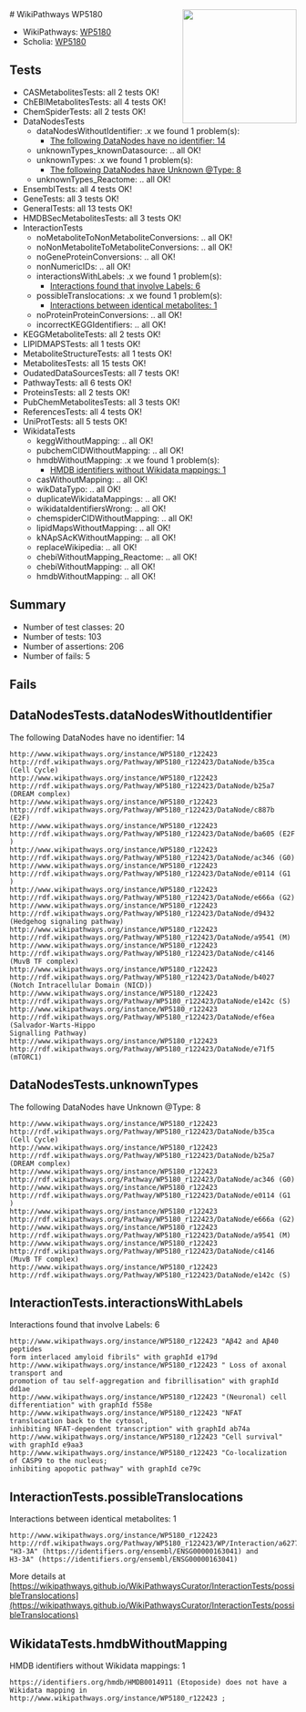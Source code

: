 <img style="float: right; width: 200px" src="https://upload.wikimedia.org/wikipedia/commons/thumb/8/83/Wplogo_with_text_500.png/640px-Wplogo_with_text_500.png" />
# WikiPathways WP5180

* WikiPathways: [WP5180](https://new.wikipathways.org/pathways/WP5180)
* Scholia: [WP5180](https://scholia.toolforge.org/wikipathways/WP5180)
## Tests
* CASMetabolitesTests: all 2 tests OK!
* ChEBIMetabolitesTests: all 4 tests OK!
* ChemSpiderTests: all 2 tests OK!
* DataNodesTests
    * dataNodesWithoutIdentifier: .x we found 1 problem(s):
        * [The following DataNodes have no identifier: 14](#8792c494)
    * unknownTypes_knownDatasource: .. all OK!
    * unknownTypes: .x we found 1 problem(s):
        * [The following DataNodes have Unknown @Type: 8](#839973e6)
    * unknownTypes_Reactome: .. all OK!
* EnsemblTests: all 4 tests OK!
* GeneTests: all 3 tests OK!
* GeneralTests: all 13 tests OK!
* HMDBSecMetabolitesTests: all 3 tests OK!
* InteractionTests
    * noMetaboliteToNonMetaboliteConversions: .. all OK!
    * noNonMetaboliteToMetaboliteConversions: .. all OK!
    * noGeneProteinConversions: .. all OK!
    * nonNumericIDs: .. all OK!
    * interactionsWithLabels: .x we found 1 problem(s):
        * [Interactions found that involve Labels: 6](#630d267d)
    * possibleTranslocations: .x we found 1 problem(s):
        * [Interactions between identical metabolites: 1](#d59038c4)
    * noProteinProteinConversions: .. all OK!
    * incorrectKEGGIdentifiers: .. all OK!
* KEGGMetaboliteTests: all 2 tests OK!
* LIPIDMAPSTests: all 1 tests OK!
* MetaboliteStructureTests: all 1 tests OK!
* MetabolitesTests: all 15 tests OK!
* OudatedDataSourcesTests: all 7 tests OK!
* PathwayTests: all 6 tests OK!
* ProteinsTests: all 2 tests OK!
* PubChemMetabolitesTests: all 3 tests OK!
* ReferencesTests: all 4 tests OK!
* UniProtTests: all 5 tests OK!
* WikidataTests
    * keggWithoutMapping: .. all OK!
    * pubchemCIDWithoutMapping: .. all OK!
    * hmdbWithoutMapping: .x we found 1 problem(s):
        * [HMDB identifiers without Wikidata mappings: 1](#8860e69b)
    * casWithoutMapping: .. all OK!
    * wikDataTypo: .. all OK!
    * duplicateWikidataMappings: .. all OK!
    * wikidataIdentifiersWrong: .. all OK!
    * chemspiderCIDWithoutMapping: .. all OK!
    * lipidMapsWithoutMapping: .. all OK!
    * kNApSAcKWithoutMapping: .. all OK!
    * replaceWikipedia: .. all OK!
    * chebiWithoutMapping_Reactome: .. all OK!
    * chebiWithoutMapping: .. all OK!
    * hmdbWithoutMapping: .. all OK!


## Summary

* Number of test classes: 20
* Number of tests: 103
* Number of assertions: 206
* Number of fails: 5

## Fails

<a name="8792c494" />

## DataNodesTests.dataNodesWithoutIdentifier

The following DataNodes have no identifier: 14
```
http://www.wikipathways.org/instance/WP5180_r122423 http://rdf.wikipathways.org/Pathway/WP5180_r122423/DataNode/b35ca (Cell Cycle)
http://www.wikipathways.org/instance/WP5180_r122423 http://rdf.wikipathways.org/Pathway/WP5180_r122423/DataNode/b25a7 (DREAM complex)
http://www.wikipathways.org/instance/WP5180_r122423 http://rdf.wikipathways.org/Pathway/WP5180_r122423/DataNode/c887b (E2F)
http://www.wikipathways.org/instance/WP5180_r122423 http://rdf.wikipathways.org/Pathway/WP5180_r122423/DataNode/ba605 (E2F
)
http://www.wikipathways.org/instance/WP5180_r122423 http://rdf.wikipathways.org/Pathway/WP5180_r122423/DataNode/ac346 (G0)
http://www.wikipathways.org/instance/WP5180_r122423 http://rdf.wikipathways.org/Pathway/WP5180_r122423/DataNode/e0114 (G1
)
http://www.wikipathways.org/instance/WP5180_r122423 http://rdf.wikipathways.org/Pathway/WP5180_r122423/DataNode/e666a (G2)
http://www.wikipathways.org/instance/WP5180_r122423 http://rdf.wikipathways.org/Pathway/WP5180_r122423/DataNode/d9432 (Hedgehog signaling pathway)
http://www.wikipathways.org/instance/WP5180_r122423 http://rdf.wikipathways.org/Pathway/WP5180_r122423/DataNode/a9541 (M)
http://www.wikipathways.org/instance/WP5180_r122423 http://rdf.wikipathways.org/Pathway/WP5180_r122423/DataNode/c4146 (MuvB TF complex)
http://www.wikipathways.org/instance/WP5180_r122423 http://rdf.wikipathways.org/Pathway/WP5180_r122423/DataNode/b4027 (Notch Intracellular Domain (NICD))
http://www.wikipathways.org/instance/WP5180_r122423 http://rdf.wikipathways.org/Pathway/WP5180_r122423/DataNode/e142c (S)
http://www.wikipathways.org/instance/WP5180_r122423 http://rdf.wikipathways.org/Pathway/WP5180_r122423/DataNode/ef6ea (Salvador-Warts-Hippo 
Signalling Pathway)
http://www.wikipathways.org/instance/WP5180_r122423 http://rdf.wikipathways.org/Pathway/WP5180_r122423/DataNode/e71f5 (mTORC1)
```

<a name="839973e6" />

## DataNodesTests.unknownTypes

The following DataNodes have Unknown @Type: 8
```
http://www.wikipathways.org/instance/WP5180_r122423 http://rdf.wikipathways.org/Pathway/WP5180_r122423/DataNode/b35ca (Cell Cycle)
http://www.wikipathways.org/instance/WP5180_r122423 http://rdf.wikipathways.org/Pathway/WP5180_r122423/DataNode/b25a7 (DREAM complex)
http://www.wikipathways.org/instance/WP5180_r122423 http://rdf.wikipathways.org/Pathway/WP5180_r122423/DataNode/ac346 (G0)
http://www.wikipathways.org/instance/WP5180_r122423 http://rdf.wikipathways.org/Pathway/WP5180_r122423/DataNode/e0114 (G1
)
http://www.wikipathways.org/instance/WP5180_r122423 http://rdf.wikipathways.org/Pathway/WP5180_r122423/DataNode/e666a (G2)
http://www.wikipathways.org/instance/WP5180_r122423 http://rdf.wikipathways.org/Pathway/WP5180_r122423/DataNode/a9541 (M)
http://www.wikipathways.org/instance/WP5180_r122423 http://rdf.wikipathways.org/Pathway/WP5180_r122423/DataNode/c4146 (MuvB TF complex)
http://www.wikipathways.org/instance/WP5180_r122423 http://rdf.wikipathways.org/Pathway/WP5180_r122423/DataNode/e142c (S)
```

<a name="630d267d" />

## InteractionTests.interactionsWithLabels

Interactions found that involve Labels: 6
```
http://www.wikipathways.org/instance/WP5180_r122423 "Aβ42 and Aβ40 peptides 
form interlaced amyloid fibrils" with graphId e179d
http://www.wikipathways.org/instance/WP5180_r122423 " Loss of axonal transport and 
promotion of tau self-aggregation and fibrillisation" with graphId dd1ae
http://www.wikipathways.org/instance/WP5180_r122423 "(Neuronal) cell differentiation" with graphId f558e
http://www.wikipathways.org/instance/WP5180_r122423 "NFAT translocation back to the cytosol,
inhibiting NFAT-dependent transcription" with graphId ab74a
http://www.wikipathways.org/instance/WP5180_r122423 "Cell survival" with graphId e9aa3
http://www.wikipathways.org/instance/WP5180_r122423 "Co-localization of CASP9 to the nucleus;
inhibiting apopotic pathway" with graphId ce79c
```

<a name="d59038c4" />

## InteractionTests.possibleTranslocations

Interactions between identical metabolites: 1
```
http://www.wikipathways.org/instance/WP5180_r122423 http://rdf.wikipathways.org/Pathway/WP5180_r122423/WP/Interaction/a6277 "H3-3A" (https://identifiers.org/ensembl/ENSG00000163041) and 
H3-3A" (https://identifiers.org/ensembl/ENSG00000163041)
```

More details at [https://wikipathways.github.io/WikiPathwaysCurator/InteractionTests/possibleTranslocations](https://wikipathways.github.io/WikiPathwaysCurator/InteractionTests/possibleTranslocations)

<a name="8860e69b" />

## WikidataTests.hmdbWithoutMapping

HMDB identifiers without Wikidata mappings: 1
```
https://identifiers.org/hmdb/HMDB0014911 (Etoposide) does not have a Wikidata mapping in http://www.wikipathways.org/instance/WP5180_r122423 ; 
```

